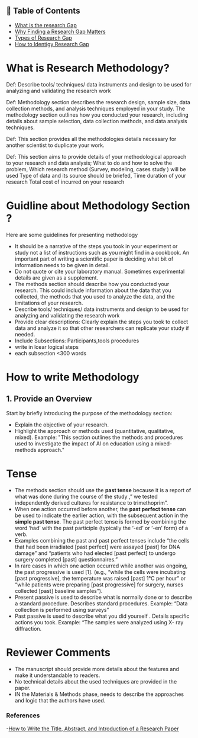 
## 📑 Table of Contents  

- [What is the research Gap](#What-is-the-research-Gap)  
- [Why Finding a Research Gap Matters](#Why-Finding-a-Research-Gap-Matters)   
- [Types of Research Gap](#Types-of-Research-Gap)  
- [How to Identigy Research Gap](#How-to-Identigy-Research-Gap)  


# What is Research Methodology?

Def: Describe tools/ techniques/ data instruments and design to be used for analyzing and validating the research work

Def: Methodology section describes the research design, sample size, data collection methods, and analysis techniques employed in your study. The methodology section outlines how you conducted your research, including details about sample selection, data collection methods, and data analysis techniques.

Def: This section provides all the methodologies details necessary for another scientist to duplicate your work.

Def: This section aims to provide details of your methodological approach to your research and data analysis; What to do and how to solve the problem, Which research method (Survey, modeling, cases study ) will be used Type of data and its source should be briefed, Time duration of your research Total cost of incurred on your research



# Guidline about Methodology Section ?
Here are some guidelines for presenting methodology

- It should be a narrative of the steps you took in your experiment or study not a list of instructions such as you might find in a cookbook. An 
important part of writing a scientific paper is deciding what bit of information needs to be given in detail.
- Do not quote or cite your laboratory manual. Sometimes experimental details are given as a supplement.
- The methods section should describe how you conducted your research. This could include information about the data that you collected, the methods that you used to analyze the data, and the limitations of your research.
- Describe tools/ techniques/ data instruments and design to be used for analyzing and validating the research work
- Provide clear descriptions: Clearly explain the steps you took to collect data and analyze it so that other researchers can replicate your study if needed.
- Include  Subsections: Participants,tools procedures
- write in lcear logical steps
- each subsection <300 words

# How to write Methodology
## 1. Provide an Overview
Start by briefly introducing the purpose of the
methodology section:
- Explain the objective of your research.
- Highlight the approach or methods used (quantitative, qualitative, mixed).
Example: "This section outlines the methods and procedures used to investigate the impact of Al on education using a mixed-methods approach."

# Tense

- The methods section should use the **past tense** because it is a report of what was done during the course of the study ,” we tested independently derived cultures for resistance to trimethoprim”.
- When one action occurred before another, the **past perfect tense** can be used to indicate the earlier action, with the subsequent action in the **simple past tense**. The past perfect tense is formed by combining the word ‘had’ with the past participle (typically the ‘-ed’ or ‘-en’ form) of a verb.
- Examples combining the past and past perfect tenses include “the cells that had been irradiated [past perfect] were assayed [past] for DNA damage” and “patients who had elected [past perfect] to undergo surgery completed [past] questionnaires.”
- In rare cases in which one action occurred while another was ongoing, the past progressive is used [1]. (e.g., “while the cells were incubating [past progressive], the temperature was raised [past] 1°C per hour” or “while patients were preparing [past progressive] for surgery, nurses collected [past] baseline samples”).
- Present passive is used to describe what is normally done or to describe a standard procedure. Describes standard procedures. Example: “Data collection is performed using surveys”
- Past passive is used to describe what you did yourself . Details specific actions you took. Example: “The samples were analyzed using X- ray diffraction.

# Reviewer Comments

- The manuscript should provide more details about the features and make it understandable to readers.
- No technical details about the used techniques are provided in the paper.
- IN the Materials & Methods phase, needs to describe the approaches and logic that the authors have used.



### References
-[How to Write the Title, Abstract, and Introduction of a Research Paper](https://chatgpt.com/c/68e8b628-d3cc-8323-be94-ff1f488784a2)




️





























































































